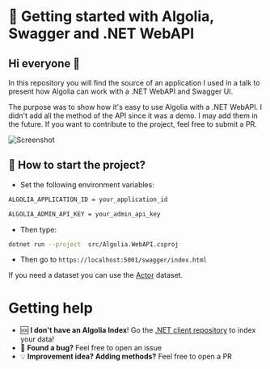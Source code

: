 # 🔎 Getting started with Algolia, Swagger and .NET WebAPI

## Hi everyone 👋

In this repository you will find the source of an application I used in a talk to present how Algolia can work with a .NET WebAPI and Swagger UI.

The purpose was to show how it's easy to use Algolia with a .NET WebAPI.
I didn't add all the method of the API since it was a demo. I may add them in the future. If you want to contribute to the project, feel free to submit a PR.

![Screenshot](https://user-images.githubusercontent.com/22633119/53684776-fa06d180-3d11-11e9-9dcb-0bbbfd9ca3a6.png?raw=true  "Screenshot")

## 🚀 How to start the project?

- Set the following environment variables:

```sh
ALGOLIA_APPLICATION_ID = your_application_id
```

```sh
ALGOLIA_ADMIN_API_KEY = your_admin_api_key
```

- Then type:

```sh
dotnet run --project  src/Algolia.WebAPI.csproj
```

 - Then go to `https://localhost:5001/swagger/index.html`

If you need a dataset you can use the [Actor](https://github.com/algolia/algoliasearch-console-dotnet/blob/master/src/AlgoliaConsole/Datas/Actors.json) dataset.

# Getting help

- 🆘 **I don't have an Algolia Index**! Go the [.NET client repository](https://github.com/algolia/algoliasearch-client-csharp) to index your data!
- 🐞 **Found a bug?** Feel free to open an issue
- 💡 **Improvement idea? Adding methods?** Feel free to open a PR
